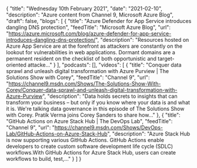 {
  "title": "Wednesday 10th February 2021",
  "date": "2021-02-10",
  "description": "Azure content from Channel 9, Microsoft Azure Blog",
  "draft": false,
  "blogs": [
    {
      "title": "Azure Defender for App Service introduces dangling DNS protection",
      "feedTitle": "Microsoft Azure Blog",
      "url": "https://azure.microsoft.com/blog/azure-defender-for-app-service-introduces-dangling-dns-protection/",
      "description": "Resources hosted on Azure App Service are at the forefront as attackers are constantly on the lookout for vulnerabilities in web applications. Dormant domains are a permanent resident on the checklist of both opportunistic and target-oriented attacke..."
    }
  ],
  "podcasts": [],
  "videos": [
    {
      "title": "Conquer data sprawl and unleash digital transformation with Azure Purview | The Solutions Show with Corey",
      "feedTitle": "Channel 9",
      "url": "https://channel9.msdn.com/Shows/The-Solutions-Show-With-Corey/Conquer-data-sprawl-and-unleash-digital-transformation-with-Azure-Purview",
      "description": "Data holds secrets to insights that can transform your business – but only if you know where your data is and what it is. We're talking data governance in this episode of The Solutions Show with Corey. Pratik Verma joins Corey Sanders to share how..."
    },
    {
      "title": "GitHub Actions on Azure Stack Hub | The DevOps Lab",
      "feedTitle": "Channel 9",
      "url": "https://channel9.msdn.com/Shows/DevOps-Lab/GitHub-Actions-on-Azure-Stack-Hub",
      "description": "Azure Stack Hub is now supporting various GitHub Actions. GitHub Actions enable developers to create custom software development life cycle (SDLC) workflows.With GitHub Actions for Azure Stack Hub, users can create workflows to build, test,..."
    }
  ]
}